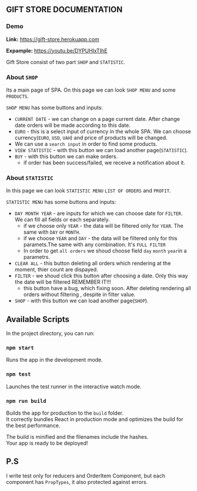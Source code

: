 
## GIFT STORE DOCUMENTATION



### Demo

<b>Link:</b> https://gift-store.herokuapp.com


<b>Expample:</b>  https://youtu.be/DYPUHlxTIhE








Gift Store consist of two part `SHOP` and `STATISTIC`.

### About `SHOP`

Its a main page of SPA. On this page we can look `SHOP MENU` and some `PRODUCTS`.

`SHOP MENU` has some buttons and inputs:

- `CURRENT DATE` - we can change on a page current date. After change date orders will be made according to this date.
- `EURO` - this is a select input of currency in the whole SPA. We can choose currency(`EURO`, `USD`, `UAH`) and price of products will be changed.
- We can use a `search input` in order to find some products.
- `VIEW STATISTIC` - with this button we can load another page(`STATISTIC`).
- `BUY` - with this button we can make orders.
   * if order has been success/failed, we receive a notification about it.
   
   
 ### About `STATISTIC`
 
 In this page we can look `STATISTIC MENU` `LIST OF ORDERS` and `PROFIT`.
 
 
 `STATISTIC MENU` has some buttons and inputs:

- `DAY MONTH YEAR`  - are inputs for which we can choose date for `FILTER`. We can fill all fields or each separately.
  * if we choose only `YEAR` - the data will be filtered only for `YEAR`. The same with `DAY` or `MONTH`.
  * if we choose `YEAR` and `DAY` - the data will be filtered only for this paramets.The same with any combination. It's `FULL FILTER`
  * In order to get `all orders` we shoud choose field `day` `month` `year`in a parametrs.
- `CLEAR ALL` - this button deleting all orders which rendering at the moment, thier count are dispayed.
- `FILTER` - we shoud click this button after choosing a date. Only this way the date will be filtered REMEMBER IT!!! 
   * this button have a bug, which fixing soon. After deleting rendering all orders without filtering , despite in filter value.  
- `SHOP` - with this button we can load another page(`SHOP`).  
  
  
## Available Scripts

In the project directory, you can run:

### `npm start`

Runs the app in the development mode.<br>

### `npm test`

Launches the test runner in the interactive watch mode.<br>

### `npm run build`

Builds the app for production to the `build` folder.<br>
It correctly bundles React in production mode and optimizes the build for the best performance.

The build is minified and the filenames include the hashes.<br>
Your app is ready to be deployed!

  
 ## P.S
 I write test only for reducers and OrderItem Component, but each component has `PropTypes`, it also protected against errors.
 
